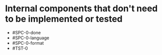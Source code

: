 # Internal components that don't need to be implemented or tested
- #SPC-0-done
- #SPC-0-language
- #SPC-0-format
- #TST-0
